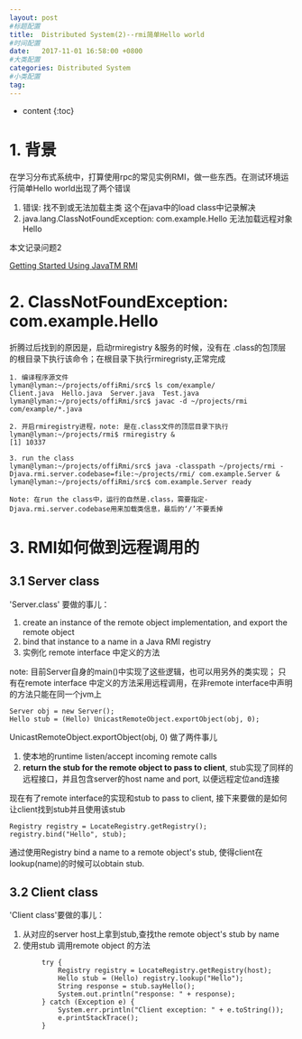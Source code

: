 ```yaml
---
layout: post
#标题配置
title:  Distributed System(2)--rmi简单Hello world
#时间配置
date:   2017-11-01 16:58:00 +0800
#大类配置
categories: Distributed System
#小类配置
tag: 
---
```


* content
{:toc}

# 1. 背景
在学习分布式系统中，打算使用rpc的常见实例RMI，做一些东西。在测试环境运行简单Hello world出现了两个错误

1. 错误: 找不到或无法加载主类  这个在java中的load class中记录解决
2. java.lang.ClassNotFoundException: com.example.Hello  无法加载远程对象Hello

本文记录问题2

[Getting Started Using JavaTM RMI](https://docs.oracle.com/javase/6/docs/technotes/guides/rmi/hello/hello-world.html)

# 2. ClassNotFoundException: com.example.Hello
折腾过后找到的原因是，启动rmiregistry &服务的时候，没有在 .class的包顶层的根目录下执行该命令；在根目录下执行rmiregristy,正常完成

```buildoutcfg
1. 编译程序源文件
lyman@lyman:~/projects/offiRmi/src$ ls com/example/
Client.java  Hello.java  Server.java  Test.java
lyman@lyman:~/projects/offiRmi/src$ javac -d ~/projects/rmi com/example/*.java

2. 开启rmiregistry进程，note: 是在.class文件的顶层目录下执行
lyman@lyman:~/projects/rmi$ rmiregistry &
[1] 10337

3. run the class
lyman@lyman:~/projects/offiRmi/src$ java -classpath ~/projects/rmi -Djava.rmi.server.codebase=file:~/projects/rmi/ com.example.Server &
lyman@lyman:~/projects/offiRmi/src$ com.example.Server ready

Note: 在run the class中，运行的自然是.class，需要指定-Djava.rmi.server.codebase用来加载类信息，最后的‘/’不要丢掉

```

# 3. RMI如何做到远程调用的
## 3.1 Server class
'Server.class' 要做的事儿：

1. create an instance of  the remote object implementation, and export the remote object
2. bind that instance to a name in a Java RMI registry
3. 实例化 remote interface 中定义的方法

note: 目前Server自身的main()中实现了这些逻辑，也可以用另外的类实现； 只有在remote interface 中定义的方法采用远程调用，在非remote interface中声明的方法只能在同一个jvm上

```buildoutcfg
Server obj = new Server();
Hello stub = (Hello) UnicastRemoteObject.exportObject(obj, 0);
```
UnicastRemoteObject.exportObject(obj, 0) 做了两件事儿

1. 使本地的runtime listen/accept incoming remote calls
2. **return the stub for the remote object to pass to client**, stub实现了同样的远程接口，并且包含server的host name and port, 以便远程定位and连接

现在有了remote interface的实现和stub to pass to client, 接下来要做的是如何让client找到stub并且使用该stub

```buildoutcfg
Registry registry = LocateRegistry.getRegistry();
registry.bind("Hello", stub);
```
通过使用Registry bind a name to a remote object's stub, 使得client在lookup(name)的时候可以obtain stub.

## 3.2 Client class
'Client class'要做的事儿：

1. 从对应的server host上拿到stub,查找the remote object's stub by name
2. 使用stub 调用remote object 的方法
```buildoutcfg
        try {
            Registry registry = LocateRegistry.getRegistry(host);
            Hello stub = (Hello) registry.lookup("Hello");
            String response = stub.sayHello();
            System.out.println("response: " + response);
        } catch (Exception e) {
            System.err.println("Client exception: " + e.toString());
            e.printStackTrace();
        }
```